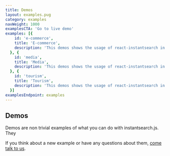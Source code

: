 ```yaml
---
title: Demos
layout: examples.pug
category: examples
navWeight: 1000
examplesCTA: 'Go to live demo'
examples: [{
    id: 'e-commerce',
    title: 'E-commerce',
    description: 'This demos shows the usage of react-instantsearch in the context of an e-commerce website.'
  }, {
    id: 'media',
    title: 'Media',
    description: 'This demos shows the usage of react-instantsearch in the context of a media website'
  }, {
    id: 'tourism',
    title: 'Tourism',
    description: 'This demos shows the usage of react-instantsearch in the context of a home renting website'
  }]
examplesEndpoint: examples
---
```


## Demos

Demos are non trivial examples of what you can do with instantsearch.js. They 

If you think about a new example or have any questions about them, [come talk to us](https://discourse.algolia.com/c/instantsearch).
